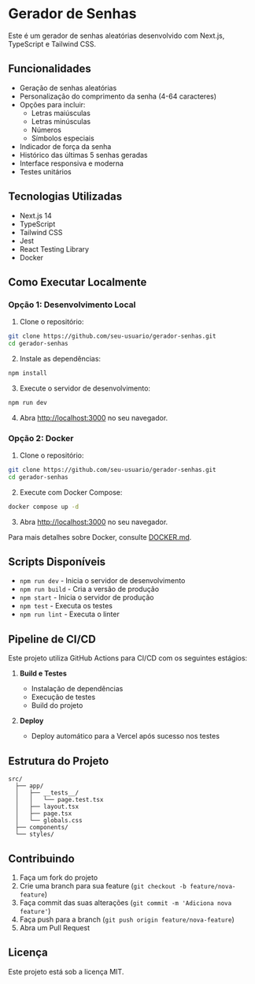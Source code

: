 # Gerador de Senhas

Este é um gerador de senhas aleatórias desenvolvido com Next.js, TypeScript e Tailwind CSS.

## Funcionalidades

- Geração de senhas aleatórias
- Personalização do comprimento da senha (4-64 caracteres)
- Opções para incluir:
  - Letras maiúsculas
  - Letras minúsculas
  - Números
  - Símbolos especiais
- Indicador de força da senha
- Histórico das últimas 5 senhas geradas
- Interface responsiva e moderna
- Testes unitários

## Tecnologias Utilizadas

- Next.js 14
- TypeScript
- Tailwind CSS
- Jest
- React Testing Library
- Docker

## Como Executar Localmente

### Opção 1: Desenvolvimento Local

1. Clone o repositório:
```bash
git clone https://github.com/seu-usuario/gerador-senhas.git
cd gerador-senhas
```

2. Instale as dependências:
```bash
npm install
```

3. Execute o servidor de desenvolvimento:
```bash
npm run dev
```

4. Abra [http://localhost:3000](http://localhost:3000) no seu navegador.

### Opção 2: Docker

1. Clone o repositório:
```bash
git clone https://github.com/seu-usuario/gerador-senhas.git
cd gerador-senhas
```

2. Execute com Docker Compose:
```bash
docker compose up -d
```

3. Abra [http://localhost:3000](http://localhost:3000) no seu navegador.

Para mais detalhes sobre Docker, consulte [DOCKER.md](DOCKER.md).

## Scripts Disponíveis

- `npm run dev` - Inicia o servidor de desenvolvimento
- `npm run build` - Cria a versão de produção
- `npm start` - Inicia o servidor de produção
- `npm test` - Executa os testes
- `npm run lint` - Executa o linter

## Pipeline de CI/CD

Este projeto utiliza GitHub Actions para CI/CD com os seguintes estágios:

1. **Build e Testes**
   - Instalação de dependências
   - Execução de testes
   - Build do projeto

2. **Deploy**
   - Deploy automático para a Vercel após sucesso nos testes

## Estrutura do Projeto

```
src/
  ├── app/
  │   ├── __tests__/
  │   │   └── page.test.tsx
  │   ├── layout.tsx
  │   ├── page.tsx
  │   └── globals.css
  ├── components/
  └── styles/
```

## Contribuindo

1. Faça um fork do projeto
2. Crie uma branch para sua feature (`git checkout -b feature/nova-feature`)
3. Faça commit das suas alterações (`git commit -m 'Adiciona nova feature'`)
4. Faça push para a branch (`git push origin feature/nova-feature`)
5. Abra um Pull Request

## Licença

Este projeto está sob a licença MIT.     